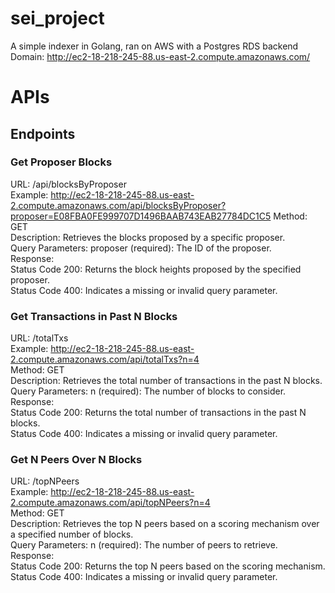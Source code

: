# sei_project
A simple indexer in Golang, ran on AWS with a Postgres RDS backend
Domain: http://ec2-18-218-245-88.us-east-2.compute.amazonaws.com/

# APIs

## Endpoints
### Get Proposer Blocks
URL: /api/blocksByProposer<br>
Example: http://ec2-18-218-245-88.us-east-2.compute.amazonaws.com/api/blocksByProposer?proposer=E08FBA0FE999707D1496BAAB743EAB27784DC1C5
Method: GET<br>
Description: Retrieves the blocks proposed by a specific proposer.<br>
Query Parameters: proposer (required): The ID of the proposer.<br>
Response:<br>
Status Code 200: Returns the block heights proposed by the specified proposer.<br>
Status Code 400: Indicates a missing or invalid query parameter.<br>
### Get Transactions in Past N Blocks
URL: /totalTxs<br>
Example: http://ec2-18-218-245-88.us-east-2.compute.amazonaws.com/api/totalTxs?n=4<br>
Method: GET<br>
Description: Retrieves the total number of transactions in the past N blocks.<br>
Query Parameters: n (required): The number of blocks to consider.<br>
Response:<br>
Status Code 200: Returns the total number of transactions in the past N blocks.<br>
Status Code 400: Indicates a missing or invalid query parameter.<br>
### Get N Peers Over N Blocks
URL: /topNPeers<br>
Example: http://ec2-18-218-245-88.us-east-2.compute.amazonaws.com/api/topNPeers?n=4<br>
Method: GET<br>
Description: Retrieves the top N peers based on a scoring mechanism over a specified number of blocks.<br>
Query Parameters: n (required): The number of peers to retrieve.<br>
Response:<br>
Status Code 200: Returns the top N peers based on the scoring mechanism.<br>
Status Code 400: Indicates a missing or invalid query parameter.<br>
